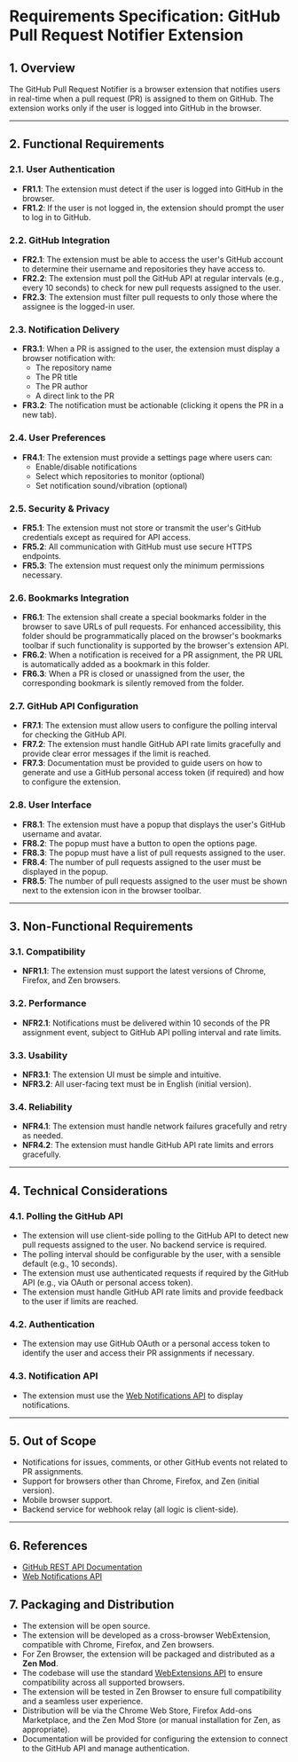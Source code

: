 # Requirements Specification: GitHub Pull Request Notifier Extension

## 1. Overview

The GitHub Pull Request Notifier is a browser extension that notifies users in real-time when a pull request (PR) is assigned to them on GitHub. The extension works only if the user is logged into GitHub in the browser.

---

## 2. Functional Requirements

### 2.1. User Authentication

- **FR1.1**: The extension must detect if the user is logged into GitHub in the browser.
- **FR1.2**: If the user is not logged in, the extension should prompt the user to log in to GitHub.

### 2.2. GitHub Integration

- **FR2.1**: The extension must be able to access the user's GitHub account to determine their username and repositories they have access to.
- **FR2.2**: The extension must poll the GitHub API at regular intervals (e.g., every 10 seconds) to check for new pull requests assigned to the user.
- **FR2.3**: The extension must filter pull requests to only those where the assignee is the logged-in user.

### 2.3. Notification Delivery

- **FR3.1**: When a PR is assigned to the user, the extension must display a browser notification with:
  - The repository name
  - The PR title
  - The PR author
  - A direct link to the PR
- **FR3.2**: The notification must be actionable (clicking it opens the PR in a new tab).

### 2.4. User Preferences

- **FR4.1**: The extension must provide a settings page where users can:
  - Enable/disable notifications
  - Select which repositories to monitor (optional)
  - Set notification sound/vibration (optional)

### 2.5. Security & Privacy

- **FR5.1**: The extension must not store or transmit the user's GitHub credentials except as required for API access.
- **FR5.2**: All communication with GitHub must use secure HTTPS endpoints.
- **FR5.3**: The extension must request only the minimum permissions necessary.

### 2.6. Bookmarks Integration

- **FR6.1**: The extension shall create a special bookmarks folder in the browser to save URLs of pull requests. For enhanced accessibility, this folder should be programmatically placed on the browser's bookmarks toolbar if such functionality is supported by the browser's extension API.
- **FR6.2**: When a notification is received for a PR assignment, the PR URL is automatically added as a bookmark in this folder.
- **FR6.3**: When a PR is closed or unassigned from the user, the corresponding bookmark is silently removed from the folder.

### 2.7. GitHub API Configuration

- **FR7.1**: The extension must allow users to configure the polling interval for checking the GitHub API.
- **FR7.2**: The extension must handle GitHub API rate limits gracefully and provide clear error messages if the limit is reached.
- **FR7.3**: Documentation must be provided to guide users on how to generate and use a GitHub personal access token (if required) and how to configure the extension.

### 2.8. User Interface

- **FR8.1**: The extension must have a popup that displays the user's GitHub username and avatar.
- **FR8.2**: The popup must have a button to open the options page.
- **FR8.3**: The popup must have a list of pull requests assigned to the user.
- **FR8.4**: The number of pull requests assigned to the user must be displayed in the popup.
- **FR8.5**: The number of pull requests assigned to the user must be shown next to the extension icon in the browser toolbar.

---

## 3. Non-Functional Requirements

### 3.1. Compatibility

- **NFR1.1**: The extension must support the latest versions of Chrome, Firefox, and Zen browsers.

### 3.2. Performance

- **NFR2.1**: Notifications must be delivered within 10 seconds of the PR assignment event, subject to GitHub API polling interval and rate limits.

### 3.3. Usability

- **NFR3.1**: The extension UI must be simple and intuitive.
- **NFR3.2**: All user-facing text must be in English (initial version).

### 3.4. Reliability

- **NFR4.1**: The extension must handle network failures gracefully and retry as needed.
- **NFR4.2**: The extension must handle GitHub API rate limits and errors gracefully.

---

## 4. Technical Considerations

### 4.1. Polling the GitHub API

- The extension will use client-side polling to the GitHub API to detect new pull requests assigned to the user. No backend service is required.
- The polling interval should be configurable by the user, with a sensible default (e.g., 10 seconds).
- The extension must use authenticated requests if required by the GitHub API (e.g., via OAuth or personal access token).
- The extension must handle GitHub API rate limits and provide feedback to the user if limits are reached.

### 4.2. Authentication

- The extension may use GitHub OAuth or a personal access token to identify the user and access their PR assignments if necessary.

### 4.3. Notification API

- The extension must use the [Web Notifications API](https://developer.mozilla.org/en-US/docs/Web/API/Notifications_API) to display notifications.

---

## 5. Out of Scope

- Notifications for issues, comments, or other GitHub events not related to PR assignments.
- Support for browsers other than Chrome, Firefox, and Zen (initial version).
- Mobile browser support.
- Backend service for webhook relay (all logic is client-side).

---

## 6. References

- [GitHub REST API Documentation](https://docs.github.com/en/rest)
- [Web Notifications API](https://developer.mozilla.org/en-US/docs/Web/API/Notifications_API)

## 7. Packaging and Distribution

- The extension will be open source.
- The extension will be developed as a cross-browser WebExtension, compatible with Chrome, Firefox, and Zen browsers.
- For Zen Browser, the extension will be packaged and distributed as a **Zen Mod**.
- The codebase will use the standard [WebExtensions API](https://developer.mozilla.org/en-US/docs/Mozilla/Add-ons/WebExtensions) to ensure compatibility across all supported browsers.
- The extension will be tested in Zen Browser to ensure full compatibility and a seamless user experience.
- Distribution will be via the Chrome Web Store, Firefox Add-ons Marketplace, and the Zen Mod Store (or manual installation for Zen, as appropriate).
- Documentation will be provided for configuring the extension to connect to the GitHub API and manage authentication.
